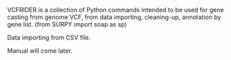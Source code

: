 VCFRIDER is a collection of Python commands intended to be used for gene casting from genome VCF, from data importing, cleaning-up, annotation by gene list. (from SURPY import soap as sp)

Data importing from CSV file.

Manual will come later.

